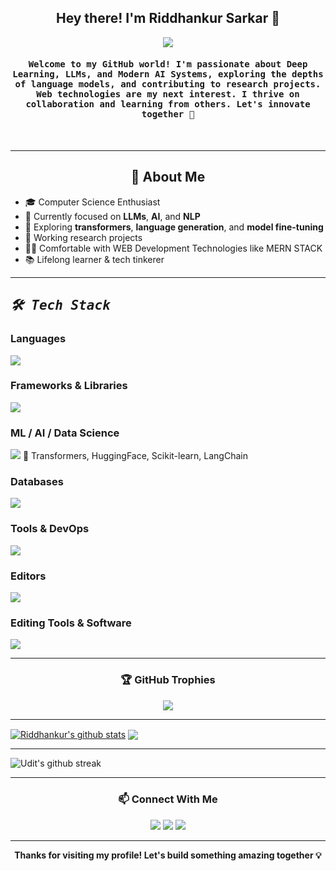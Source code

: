<h2 align="center">Hey there! I'm Riddhankur Sarkar 👋</h2>

<p align="center">
  <a href="https://github.com/DenverCoder1/readme-typing-svg">
    <img src="https://readme-typing-svg.herokuapp.com?lines=AI+NLP+and+LLM+Researcher;Deep+Learning+learner;Love+to+see+the+Next+Word+prediction;MERN+STACK+Enthusiast;Always+Learning+Always+Exploring!&center=true&width=500&height=50">
  </a>
</p>

<h4 align="center">
  <samp>
    Welcome to my GitHub world! I'm passionate about Deep Learning, LLMs, and Modern AI Systems, exploring the depths of language models, and contributing to research projects. Web technologies are my next interest. I thrive on collaboration and learning from others. Let's innovate together 🚀
  </samp>
</h4>

<br/>

<!-- Holopin or Badge Section -->
<!-- You can update your own Holopin badge if you have one -->
<!-- <p align="center">
  <a href="https://holopin.io/@yourusername">
    <img src="https://holopin.io/api/user/board?user=yourusername" alt="Holopin">
  </a>
</p> -->

---

<h2 align="center">🧠 About Me</h2>

- 🎓 Computer Science Enthusiast
- 🤖 Currently focused on **LLMs**, **AI**, and **NLP**
- 🔬 Exploring **transformers**, **language generation**, and **model fine-tuning**
- 🔧 Working research projects
- 🧑‍💻 Comfortable with WEB Development Technologies like MERN STACK
- 📚 Lifelong learner & tech tinkerer

---

<h2 align="left"><samp><i><b>🛠️ Tech Stack</b></i></samp></h2>

### Languages  
<img src="https://skillicons.dev/icons?i=py,c,cpp,js,java" />

### Frameworks & Libraries  
<img src="https://skillicons.dev/icons?i=react,nodejs,express,tailwind" />

### ML / AI / Data Science  
<img src="https://skillicons.dev/icons?i=pandas,pytorch" />  
🧠 Transformers, HuggingFace, Scikit-learn, LangChain

### Databases  
<img src="https://skillicons.dev/icons?i=mongodb,mysql" />

### Tools & DevOps  
<img src="https://skillicons.dev/icons?i=linux,git,github,netlify" />

### Editors  
<img src="https://skillicons.dev/icons?i=vscode,bash,googlecolab" />

### Editing Tools & Software  
<img src="https://skillicons.dev/icons?i=ps,ai,pr,ae" />

---
<!--
<h3 align="center">⚡ GitHub Stats</h3>

<p align="center">
  <img src="https://github-readme-stats.vercel.app/api?username=RiddhankurSarkar&show_icons=true&theme=tokyonight" alt="Riddhankur's GitHub stats" />
  <img src="https://github-readme-stats.vercel.app/api/top-langs/?username=RiddhankurSarkar&layout=compact&theme=tokyonight" alt="Top languages" />
</p>

---
-->
<h3 align="center">🏆 GitHub Trophies</h3>

<p align="center">
  <img src="https://github-profile-trophy.vercel.app/?username=riddhankur000&theme=tokyonight&column=4&row=1" />
</p>

---

<a href="https://github.com/riddhankur000/github-readme-stats"><img align="center" src="https://github-readme-stats-nemesislw.vercel.app//api?username=riddhankur000&count_private=true&show_icons=true&theme=dracula&include_all_commits=true&hide_border=true" alt="Riddhankur's github stats" /></a>   <a href="https://github.com/riddhankur000/github-readme-stats"><img align="center" src="https://github-readme-stats-nemesislw.vercel.app//api/top-langs/?username=riddhankur000&layout=compact&hide=css,scss,jupyter%20notebook&theme=dracula&hide_border=true" /></a>

---

<img align="center" src="https://streak-stats.demolab.com/?user=riddhankur000&theme=gotham" alt="Udit's github streak" />

---

<h3 align="center">📫 Connect With Me</h3>

<p align="center">
  <a href="https://www.linkedin.com/in/riddhankur-sarkar-7b3873226/"><img src="https://img.shields.io/badge/LinkedIn-%230077B5.svg?logo=linkedin&logoColor=white" /></a>
  <a href="https://x.com/Wrick_2002"><img src="https://img.shields.io/badge/Twitter-%231DA1F2.svg?logo=twitter&logoColor=white" /></a>
  <a href="mailto:wricksarkar000@gmail.com"><img src="https://img.shields.io/badge/Email-D14836?logo=gmail&logoColor=white" /></a>
</p>

---

<p align="center"><b>Thanks for visiting my profile! Let's build something amazing together 💡</b></p>
